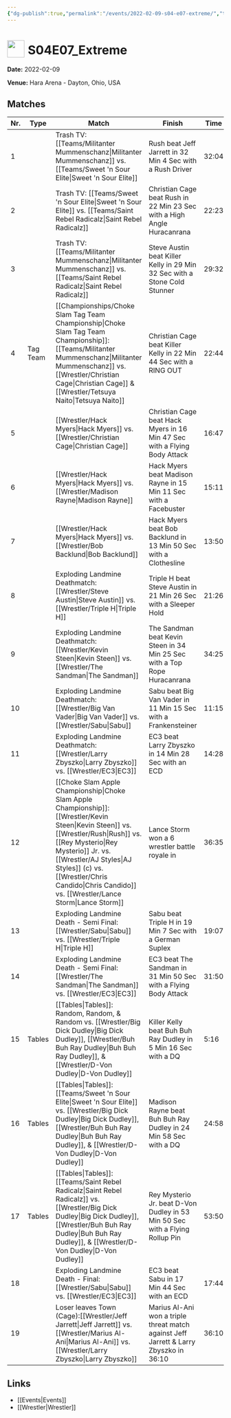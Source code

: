 ```yaml
---
{"dg-publish":true,"permalink":"/events/2022-02-09-s04-e07-extreme/","title":"S04E07_Extreme","noteIcon":""}
---
```



# <img src="https://github.com/CptSpaulding1980/choke-slam-wrestling/releases/download/images/ChokeSlam.png" width="40" style="vertical-align:bottom; margin-right:8px;">**S04E07_Extreme**

**Date:** 2022-02-09

**Venue:** Hara Arena - Dayton, Ohio, USA

## Matches

| Nr. | Type | Match | Finish | Time | Rating | Score |
|-----|------|-------|--------|------|--------|-------|
| 1 |  | Trash TV: [[Teams/Militanter Mummenschanz\|Militanter Mummenschanz]] vs. [[Teams/Sweet 'n Sour Elite\|Sweet 'n Sour Elite]] | Rush beat Jeff Jarrett in 32 Min 4 Sec with a Rush Driver | 32:04 | ★★★★★ | 101 |
| 2 |  | Trash TV: [[Teams/Sweet 'n Sour Elite\|Sweet 'n Sour Elite]] vs. [[Teams/Saint Rebel Radicalz\|Saint Rebel Radicalz]] | Christian Cage beat Rush in 22 Min 23 Sec with a High Angle Huracanrana | 22:23 | ★★★★3/4 | 96 |
| 3 |  | Trash TV: [[Teams/Militanter Mummenschanz\|Militanter Mummenschanz]] vs. [[Teams/Saint Rebel Radicalz\|Saint Rebel Radicalz]] | Steve Austin beat Killer Kelly in 29 Min 32 Sec with a Stone Cold Stunner | 29:32 | ★★★★1/2 | 92 |
| 4 | Tag Team | [[Championships/Choke Slam Tag Team Championship\|Choke Slam Tag Team Championship]]: [[Teams/Militanter Mummenschanz\|Militanter Mummenschanz]] vs. [[Wrestler/Christian Cage\|Christian Cage]] & [[Wrestler/Tetsuya Naito\|Tetsuya Naito]] | Christian Cage beat Killer Kelly in 22 Min 44 Sec with a RING OUT | 22:44 | ★★★3/4 | 82 |
| 5 |  | [[Wrestler/Hack Myers\|Hack Myers]] vs. [[Wrestler/Christian Cage\|Christian Cage]] | Christian Cage beat Hack Myers in 16 Min 47 Sec with a Flying Body Attack | 16:47 | ★★★★ | 86 |
| 6 |  | [[Wrestler/Hack Myers\|Hack Myers]] vs. [[Wrestler/Madison Rayne\|Madison Rayne]] | Hack Myers beat Madison Rayne in 15 Min 11 Sec with a Facebuster | 15:11 | ★★★3/4 | 83 |
| 7 |  | [[Wrestler/Hack Myers\|Hack Myers]] vs. [[Wrestler/Bob Backlund\|Bob Backlund]] | Hack Myers beat Bob Backlund in 13 Min 50 Sec with a Clothesline | 13:50 | ★★★★ | 86 |
| 8 |  | Exploding Landmine Deathmatch: [[Wrestler/Steve Austin\|Steve Austin]] vs. [[Wrestler/Triple H\|Triple H]] | Triple H beat Steve Austin in 21 Min 26 Sec with a Sleeper Hold | 21:26 | ★★★★1/2 | 93 |
| 9 |  | Exploding Landmine Deathmatch: [[Wrestler/Kevin Steen\|Kevin Steen]] vs. [[Wrestler/The Sandman\|The Sandman]] | The Sandman beat Kevin Steen in 34 Min 25 Sec with a Top Rope Huracanrana | 34:25 | ★★★★1/4 | 91 |
| 10 |  | Exploding Landmine Deathmatch: [[Wrestler/Big Van Vader\|Big Van Vader]] vs. [[Wrestler/Sabu\|Sabu]] | Sabu beat Big Van Vader in 11 Min 15 Sec with a Frankensteiner | 11:15 | ★★★3/4 | 81 |
| 11 |  | Exploding Landmine Deathmatch: [[Wrestler/Larry Zbyszko\|Larry Zbyszko]] vs. [[Wrestler/EC3\|EC3]] | EC3 beat Larry Zbyszko in 14 Min 28 Sec with an ECD | 14:28 | ★★★★ | 85 |
| 12 |  | [[Choke Slam Apple Championship\|Choke Slam Apple Championship]]: [[Wrestler/Kevin Steen\|Kevin Steen]] vs. [[Wrestler/Rush\|Rush]] vs. [[Rey Mysterio\|Rey Mysterio]] Jr. vs. [[Wrestler/AJ Styles\|AJ Styles]] (c) vs. [[Wrestler/Chris Candido\|Chris Candido]] vs. [[Wrestler/Lance Storm\|Lance Storm]] | Lance Storm won a 6 wrestler battle royale in | 36:35 | ★★★★1/2 | 95 |
| 13 |  | Exploding Landmine Death - Semi Final: [[Wrestler/Sabu\|Sabu]] vs. [[Wrestler/Triple H\|Triple H]] | Sabu beat Triple H in 19 Min 7 Sec with a German Suplex | 19:07 | ★★★3/4 | 82 |
| 14 |  | Exploding Landmine Death - Semi Final: [[Wrestler/The Sandman\|The Sandman]] vs. [[Wrestler/EC3\|EC3]] | EC3 beat The Sandman in 31 Min 50 Sec with a Flying Body Attack | 31:50 | ★★★3/4 | 82 |
| 15 | Tables | [[Tables\|Tables]]: Random, Random, & Random vs. [[Wrestler/Big Dick Dudley\|Big Dick Dudley]], [[Wrestler/Buh Buh Ray Dudley\|Buh Buh Ray Dudley]], & [[Wrestler/D-Von Dudley\|D-Von Dudley]] | Killer Kelly beat Buh Buh Ray Dudley in 5 Min 16 Sec with a DQ | 5:16 | ★ | 51 |
| 16 | Tables | [[Tables\|Tables]]: [[Teams/Sweet 'n Sour Elite\|Sweet 'n Sour Elite]] vs. [[Wrestler/Big Dick Dudley\|Big Dick Dudley]], [[Wrestler/Buh Buh Ray Dudley\|Buh Buh Ray Dudley]], & [[Wrestler/D-Von Dudley\|D-Von Dudley]] | Madison Rayne beat Buh Buh Ray Dudley in 24 Min 58 Sec with a DQ | 24:58 | ★★★★ | 86 |
| 17 | Tables | [[Tables\|Tables]]: [[Teams/Saint Rebel Radicalz\|Saint Rebel Radicalz]] vs. [[Wrestler/Big Dick Dudley\|Big Dick Dudley]], [[Wrestler/Buh Buh Ray Dudley\|Buh Buh Ray Dudley]], & [[Wrestler/D-Von Dudley\|D-Von Dudley]] | Rey Mysterio Jr. beat D-Von Dudley in 53 Min 50 Sec with a Flying Rollup Pin | 53:50 | ★★★★3/4 | 99 |
| 18 |  | Exploding Landmine Death - Final: [[Wrestler/Sabu\|Sabu]] vs. [[Wrestler/EC3\|EC3]] | EC3 beat Sabu in 17 Min 44 Sec with an ECD | 17:44 | ★★★★1/4 | 89 |
| 19 |  | Loser leaves Town (Cage):[[Wrestler/Jeff Jarrett\|Jeff Jarrett]] vs. [[Wrestler/Marius Al-Ani\|Marius Al-Ani]] vs. [[Wrestler/Larry Zbyszko\|Larry Zbyszko]] | Marius Al-Ani won a triple threat match against Jeff Jarrett & Larry Zbyszko in  36:10 | 36:10 | ★★★★1/2 | 94 |

## Links
- [[Events\|Events]]
- [[Wrestler\|Wrestler]]
